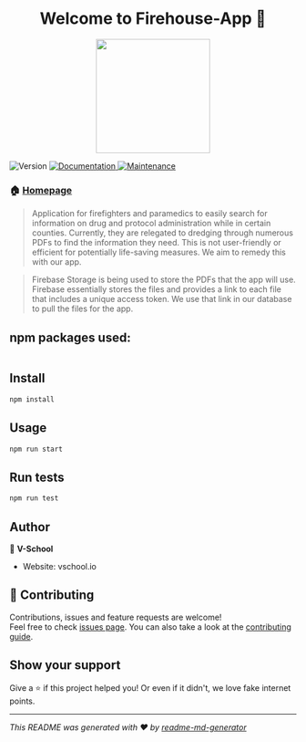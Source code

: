 
<h1 align="center">Welcome to Firehouse-App 👋</h1>
<div style="text-align:center"><img width=200px src="https://i.pinimg.com/originals/aa/81/24/aa81244da33236344119f5fc8dae6701.png"></div>

<p>
  <img alt="Version" src="https://img.shields.io/badge/version-0.1.0-blue.svg?cacheSeconds=2592000" />
  <a href="https://github.com/a-sanderson/firehouse-app#readme" target="_blank">
    <img alt="Documentation" src="https://img.shields.io/badge/documentation-yes-brightgreen.svg" />
  </a>
  <a href="https://github.com/a-sanderson/firehouse-app/graphs/commit-activity" target="_blank">
    <img alt="Maintenance" src="https://img.shields.io/badge/Maintained%3F-yes-green.svg" />
  </a>
</p>

### 🏠 [Homepage](https://github.com/V-School-Module-7/firehouse-app#readme)

>   Application for firefighters and paramedics to easily search for information on drug and protocol administration while in certain counties.
> Currently, they are relegated to dredging through numerous PDFs to find the information they need. This is not user-friendly or efficient 
> for potentially life-saving measures. We aim to remedy this with our app.

>   Firebase Storage is being used to store the PDFs that the app will use. Firebase essentially stores the files and provides a link to each file that includes a unique
> access token. We use that link in our database to pull the files for the app.

## npm packages used: 

```sh

```

## Install

```sh
npm install
```

## Usage

```sh
npm run start
```

## Run tests

```sh
npm run test
```

## Author

👤 **V-School**

* Website: vschool.io

## 🤝 Contributing

Contributions, issues and feature requests are welcome!<br />Feel free to check [issues page](https://github.com/a-sanderson/firehouse-app/issues). You can also take a look at the [contributing guide](https://github.com/a-sanderson/firehouse-app/blob/master/CONTRIBUTING.md).

## Show your support

Give a ⭐️ if this project helped you! Or even if it didn't, we love fake internet points.

***
_This README was generated with ❤️ by [readme-md-generator](https://github.com/kefranabg/readme-md-generator)_
